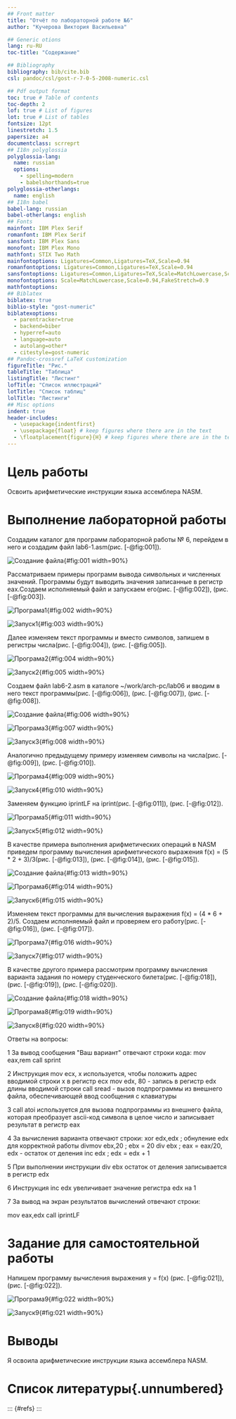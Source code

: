 ```yaml
---
## Front matter
title: "Отчёт по лабораторной работе №6"
author: "Кучерова Виктория Васильевна"

## Generic otions
lang: ru-RU
toc-title: "Содержание"

## Bibliography
bibliography: bib/cite.bib
csl: pandoc/csl/gost-r-7-0-5-2008-numeric.csl

## Pdf output format
toc: true # Table of contents
toc-depth: 2
lof: true # List of figures
lot: true # List of tables
fontsize: 12pt
linestretch: 1.5
papersize: a4
documentclass: scrreprt
## I18n polyglossia
polyglossia-lang:
  name: russian
  options:
	- spelling=modern
	- babelshorthands=true
polyglossia-otherlangs:
  name: english
## I18n babel
babel-lang: russian
babel-otherlangs: english
## Fonts
mainfont: IBM Plex Serif
romanfont: IBM Plex Serif
sansfont: IBM Plex Sans
monofont: IBM Plex Mono
mathfont: STIX Two Math
mainfontoptions: Ligatures=Common,Ligatures=TeX,Scale=0.94
romanfontoptions: Ligatures=Common,Ligatures=TeX,Scale=0.94
sansfontoptions: Ligatures=Common,Ligatures=TeX,Scale=MatchLowercase,Scale=0.94
monofontoptions: Scale=MatchLowercase,Scale=0.94,FakeStretch=0.9
mathfontoptions:
## Biblatex
biblatex: true
biblio-style: "gost-numeric"
biblatexoptions:
  - parentracker=true
  - backend=biber
  - hyperref=auto
  - language=auto
  - autolang=other*
  - citestyle=gost-numeric
## Pandoc-crossref LaTeX customization
figureTitle: "Рис."
tableTitle: "Таблица"
listingTitle: "Листинг"
lofTitle: "Список иллюстраций"
lotTitle: "Список таблиц"
lolTitle: "Листинги"
## Misc options
indent: true
header-includes:
  - \usepackage{indentfirst}
  - \usepackage{float} # keep figures where there are in the text
  - \floatplacement{figure}{H} # keep figures where there are in the text
---
```


# Цель работы

Освоить арифметические инструкции языка ассемблера NASM.

# Выполнение лабораторной работы

Создадим каталог для программ лабораторной работы № 6, перейдем в него и создадим файл lab6-1.asm(рис. [-@fig:001]).

![Создание файла](image/image1.png){#fig:001 width=90%}

Рассматриваем примеры программ вывода символьных и численных значений. Программы будут выводить значения записанные в регистр eax.Создаем исполняемый файл и запускаем его(рис. [-@fig:002]), (рис. [-@fig:003]).

![Програма1](image/image2.png){#fig:002 width=90%}

![Запуск1](image/image3.png){#fig:003 width=90%}

Далее изменяем текст программы и вместо символов, запишем в регистры числа(рис. [-@fig:004]), (рис. [-@fig:005]).

![Програма2](image/image4.png){#fig:004 width=90%}

![Запуск2](image/image5.png){#fig:005 width=90%}

Создаем файл lab6-2.asm в каталоге ~/work/arch-pc/lab06 и вводим в него текст программы(рис. [-@fig:006]), (рис. [-@fig:007]), (рис. [-@fig:008]).

![Создание файла](image/image6.png){#fig:006 width=90%}

![Програма3](image/image7.png){#fig:007 width=90%}

![Запуск3](image/image8.png){#fig:008 width=90%}

Аналогично предыдущему примеру изменяем символы на числа(рис. [-@fig:009]), (рис. [-@fig:010]).

![Програма4](image/image9.png){#fig:009 width=90%}

![Запуск4](image/image10.png){#fig:010 width=90%}

Заменяем функцию iprintLF на iprint(рис. [-@fig:011]), (рис. [-@fig:012]).

![Програма5](image/image11.png){#fig:011 width=90%}

![Запуск5](image/image12.png){#fig:012 width=90%}

В качестве примера выполнения арифметических операций в NASM приведем программу вычисления арифметического выражения f(x) = (5 * 2 + 3)/3(рис. [-@fig:013]), (рис. [-@fig:014]), (рис. [-@fig:015]).

![Создание файла](image/image13.png){#fig:013 width=90%}

![Програма6](image/image14.png){#fig:014 width=90%}

![Запуск6](image/image15.png){#fig:015 width=90%}

Изменяем текст программы для вычисления выражения f(x) = (4 * 6 + 2)/5. Создаем исполняемый файл и проверяем его работу(рис. [-@fig:016]), (рис. [-@fig:017]).

![Програма7](image/image16.png){#fig:016 width=90%}

![Запуск7](image/image17.png){#fig:017 width=90%}

В качестве другого примера рассмотрим программу вычисления варианта задания по номеру студенческого билета(рис. [-@fig:018]), (рис. [-@fig:019]), (рис. [-@fig:020]).

![Создание файла](image/image18.png){#fig:018 width=90%}

![Програма8](image/image19.png){#fig:019 width=90%}

![Запуск8](image/image20.png){#fig:020 width=90%}

Ответы на вопросы:

1 За вывод сообщения "Ваш вариант" отвечают строки кода:
mov eax,rem
call sprint
    
2 Инструкция mov ecx, x используется, чтобы положить адрес вводимой строки x в регистр ecx mov edx, 80 - запись в регистр edx длины вводимой строки
call sread - вызов подпрограммы из внешнего файла, обеспечивающей ввод сообщения с клавиатуры

3 call atoi используется для вызова подпрограммы из внешнего файла, которая преобразует ascii-код символа в целое число и записывает результат в регистр eax

4 За вычисления варианта отвечают строки:
xor edx,edx ; обнуление edx для корректной работы 
divmov ebx,20 ; ebx = 20
div ebx ; eax = eax/20, edx - остаток от деления
inc edx ; edx = edx + 1
    
5 При выполнении инструкции div ebx остаток от деления записывается в регистр edx

6 Инструкция inc edx увеличивает значение регистра edx на 1

7 За вывод на экран результатов вычислений отвечают строки:

mov eax,edx
call iprintLF

# Задание для самостоятельной работы

Напишем программу вычисления выражения y = f(x) (рис. [-@fig:021]), (рис. [-@fig:022]).

![Програма9](image/image22.png){#fig:022 width=90%}

![Запуск9](image/image21.png){#fig:021 width=90%}

# Выводы

Я освоила арифметические инструкции языка ассемблера NASM.

# Список литературы{.unnumbered}

::: {#refs}
:::
